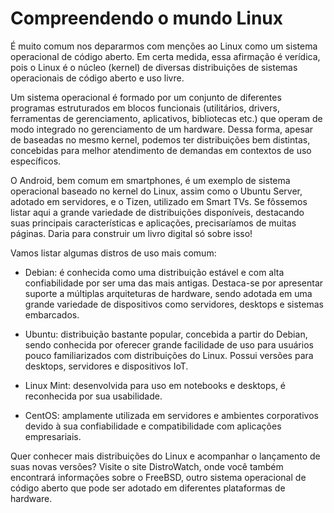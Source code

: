 # Compreendendo o mundo Linux

É muito comum nos depararmos com menções ao Linux como um sistema operacional de código aberto. Em certa medida, essa afirmação é verídica, 
pois o Linux é o núcleo (kernel) de diversas distribuições de sistemas operacionais de código aberto e uso livre.

Um sistema operacional é formado por um conjunto de diferentes programas estruturados em blocos funcionais (utilitários, drivers, ferramentas 
de gerenciamento, aplicativos, bibliotecas etc.) que operam de modo integrado no gerenciamento de um hardware. Dessa forma, apesar de baseadas 
no mesmo kernel, podemos ter distribuições bem distintas, concebidas para melhor atendimento de demandas em contextos de uso específicos.

O Android, bem comum em smartphones, é um exemplo de sistema operacional baseado no kernel do Linux, assim como o Ubuntu Server, adotado em 
servidores, e o Tizen, utilizado em Smart TVs. Se fôssemos listar aqui a grande variedade de distribuições disponíveis, destacando suas principais 
características e aplicações, precisaríamos de muitas páginas. Daria para construir um livro digital só sobre isso!

Vamos listar algumas distros de uso mais comum:

* Debian: é conhecida como uma distribuição estável e com alta confiabilidade por ser uma das mais antigas. Destaca-se por apresentar suporte a 
múltiplas arquiteturas de hardware, sendo adotada em uma grande variedade de dispositivos como servidores, desktops e sistemas embarcados.

* Ubuntu: distribuição bastante popular, concebida a partir do Debian, sendo conhecida por oferecer grande facilidade de uso para usuários pouco 
familiarizados com distribuições do Linux. Possui versões para desktops, servidores e dispositivos IoT.

* Linux Mint: desenvolvida para uso em notebooks e desktops, é reconhecida por sua usabilidade.

* CentOS: amplamente utilizada em servidores e ambientes corporativos devido à sua confiabilidade e compatibilidade com aplicações empresariais.

Quer conhecer mais distribuições do Linux e acompanhar o lançamento de suas novas versões? Visite o site DistroWatch, onde você também encontrará 
informações sobre o FreeBSD, outro sistema operacional de código aberto que pode ser adotado em diferentes plataformas de hardware.
